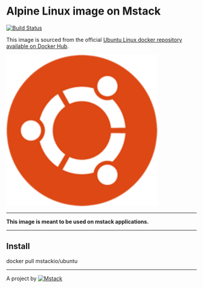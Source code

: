 # Alpine Linux image on Mstack

[![Build Status](https://travis-ci.com/mstackio/image-ubuntu.svg?branch=master)](https://travis-ci.com/mstackio/image-ubuntu)

This image is sourced from the official [Ubuntu Linux docker repository available on Docker Hub](https://hub.docker.com/_/ubuntu/).

<img src="https://raw.githubusercontent.com/docker-library/docs/01c12653951b2fe592c1f93a13b4e289ada0e3a1/ubuntu/logo.png" width="400px" />

---

**This image is meant to be used on mstack applications.**

---

## Install

docker pull mstackio/ubuntu

---

A project by [![Mstack](https://avatars3.githubusercontent.com/u/61955974?s=42&v=4)](https://mstack.io/)

